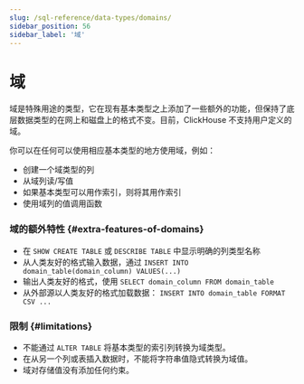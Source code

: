 ```yaml
---
slug: /sql-reference/data-types/domains/
sidebar_position: 56
sidebar_label: '域'
---
```



# 域

域是特殊用途的类型，它在现有基本类型之上添加了一些额外的功能，但保持了底层数据类型的在网上和磁盘上的格式不变。目前，ClickHouse 不支持用户定义的域。

你可以在任何可以使用相应基本类型的地方使用域，例如：

- 创建一个域类型的列
- 从域列读/写值
- 如果基本类型可以用作索引，则将其用作索引
- 使用域列的值调用函数

### 域的额外特性 {#extra-features-of-domains}

- 在 `SHOW CREATE TABLE` 或 `DESCRIBE TABLE` 中显示明确的列类型名称
- 从人类友好的格式输入数据，通过 `INSERT INTO domain_table(domain_column) VALUES(...)`
- 输出人类友好的格式，使用 `SELECT domain_column FROM domain_table`
- 从外部源以人类友好的格式加载数据： `INSERT INTO domain_table FORMAT CSV ...`

### 限制 {#limitations}

- 不能通过 `ALTER TABLE` 将基本类型的索引列转换为域类型。
- 在从另一个列或表插入数据时，不能将字符串值隐式转换为域值。
- 域对存储值没有添加任何约束。

